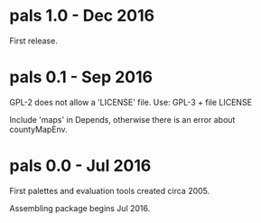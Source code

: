 
# pals 1.0 - Dec 2016

First release.

# pals 0.1 - Sep 2016

GPL-2 does not allow a 'LICENSE' file. Use: GPL-3 + file LICENSE

Include 'maps' in Depends, otherwise there is an error about countyMapEnv.

# pals 0.0 - Jul 2016

First palettes and evaluation tools created circa 2005.

Assembling package begins Jul 2016.

